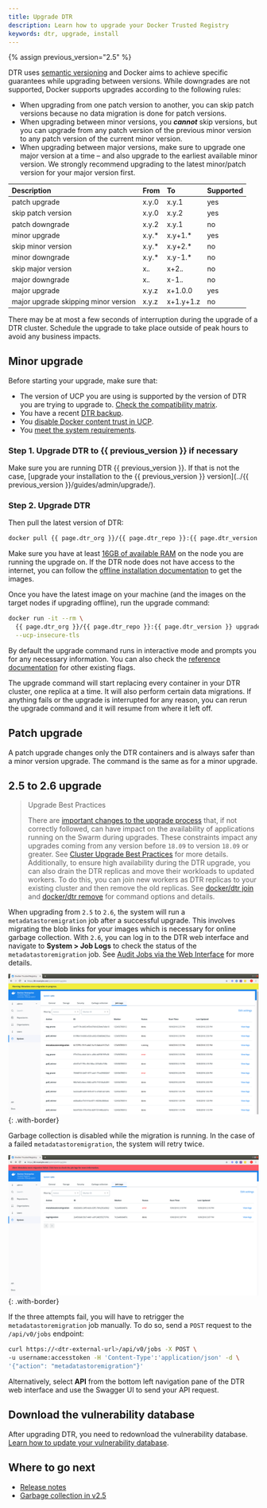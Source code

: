 ```yaml
---
title: Upgrade DTR
description: Learn how to upgrade your Docker Trusted Registry
keywords: dtr, upgrade, install
---
```


{% assign previous_version="2.5" %}

DTR uses [semantic versioning](http://semver.org/) and Docker aims to achieve specific
guarantees while upgrading between versions. While downgrades are not supported, Docker supports upgrades according to the following rules:

* When upgrading from one patch version to another, you can skip patch versions
  because no data migration is done for patch versions.
* When upgrading between minor versions, you ***cannot*** skip versions, but you can
  upgrade from any patch version of the previous minor version to any patch
  version of the current minor version.
* When upgrading between major versions, make sure to upgrade one major
  version at a time &ndash; and also upgrade to the earliest available minor
  version. We strongly recommend upgrading to the latest minor/patch
  version for your major version first.

| Description                          | From  | To        | Supported |
|:-------------------------------------|:------|:----------|:----------|
| patch upgrade                        | x.y.0 | x.y.1     | yes       |
| skip patch version                   | x.y.0 | x.y.2     | yes       |
| patch downgrade                      | x.y.2 | x.y.1     | no        |
| minor upgrade                        | x.y.* | x.y+1.*   | yes       |
| skip minor version                   | x.y.* | x.y+2.*   | no        |
| minor downgrade                      | x.y.* | x.y-1.*   | no        |
| skip major version                   | x.*.* | x+2.*.*   | no        |
| major downgrade                      | x.*.* | x-1.*.*   | no        |
| major upgrade                        | x.y.z | x+1.0.0   | yes       |
| major upgrade skipping minor version | x.y.z | x+1.y+1.z | no        |

There may be at most a few seconds of interruption during the upgrade of a
DTR cluster. Schedule the upgrade to take place outside of peak hours
to avoid any business impacts.

## Minor upgrade

Before starting your upgrade, make sure that:
* The version of UCP you are using is supported by the version of DTR you
are trying to upgrade to. [Check the compatibility matrix](https://success.docker.com/article/compatibility-matrix).
* You have a recent [DTR backup](disaster-recovery/create-a-backup).
* You [disable Docker content trust in UCP](/ee/ucp/admin/configure/run-only-the-images-you-trust/).
* You [meet the system requirements](install/system-requirements).

### Step 1. Upgrade DTR to {{ previous_version }} if necessary

Make sure you are running DTR {{ previous_version }}. If that is not the case,
[upgrade your installation to the {{ previous_version }} version](../{{ previous_version }}/guides/admin/upgrade/). 

### Step 2. Upgrade DTR

Then pull the latest version of DTR:

```bash
docker pull {{ page.dtr_org }}/{{ page.dtr_repo }}:{{ page.dtr_version }}
```

Make sure you have at least [16GB of available RAM](install/system-requirements) on the node you are running the upgrade on. If the DTR node does not have access to the internet, you can
follow the [offline installation documentation](install/install-offline)
to get the images.

Once you have the latest image on your machine (and the images on the target
nodes if upgrading offline), run the upgrade command:

```bash
docker run -it --rm \
  {{ page.dtr_org }}/{{ page.dtr_repo }}:{{ page.dtr_version }} upgrade \
  --ucp-insecure-tls
```

By default the upgrade command runs in interactive mode and prompts you for
any necessary information. You can also check the
[reference documentation](/reference/dtr/2.6/cli/index.md) for other existing flags.

The upgrade command will start replacing every container in your DTR cluster,
one replica at a time. It will also perform certain data migrations. If anything
fails or the upgrade is interrupted for any reason, you can rerun the upgrade
command and it will resume from where it left off.

## Patch upgrade

A patch upgrade changes only the DTR containers and is always safer than a minor version
upgrade. The command is the same as for a minor upgrade.

## 2.5 to 2.6 upgrade

> Upgrade Best Practices
>
> There are [important changes to the upgrade process](/ee/upgrade) that, if not correctly followed, can have impact on the availability of applications running on the Swarm during upgrades. These constraints impact any upgrades coming from any version before `18.09` to version `18.09` or greater. See [Cluster Upgrade Best Practices](/ee/upgrade.md#cluster-upgrade-best-practices) for more details. Additionally, to ensure high availability during the DTR upgrade, you can also drain the DTR replicas and move their workloads to updated workers. To do this, you can join new workers as DTR replicas to your existing cluster and then remove the old replicas. See [docker/dtr join](/reference/dtr/2.6/cli/join) and [docker/dtr remove](/reference/dtr/2.6/cli/remove) for command options and details.

When upgrading from `2.5` to `2.6`, the system will run a `metadatastoremigration` job after a successful upgrade. This involves migrating the blob links for your images which is necessary for online garbage collection. With `2.6`, you can log in to the DTR web interface and navigate to **System > Job Logs** to check the status of the `metadatastoremigration` job. See [Audit Jobs via the Web Interface](../manage-jobs/audit-jobs-via-ui/) for more details.

![](../images/migration-warning.png){: .with-border}

Garbage collection is disabled while the migration is running. In the case of a failed `metadatastoremigration`, the system will retry twice.

![](../images/migration-error.png){: .with-border}

If the three attempts fail, you will have to retrigger the `metadatastoremigration` job manually. To do so, send a `POST` request to the `/api/v0/jobs` endpoint:

```bash
curl https://<dtr-external-url>/api/v0/jobs -X POST \
-u username:accesstoken -H 'Content-Type':'application/json' -d \
'{"action": "metadatastoremigration"}' 
```
Alternatively, select **API** from the bottom left navigation pane of the DTR web interface and use the Swagger UI to send your API request.

## Download the vulnerability database

After upgrading DTR, you need to redownload the vulnerability database.
[Learn how to update your vulnerability database](configure/set-up-vulnerability-scans.md#update-the-cve-scanning-database).

## Where to go next

- [Release notes](../release-notes)
- [Garbage collection in v2.5](../../../v18.03/ee/dtr/admin/configure/garbage-collection)
